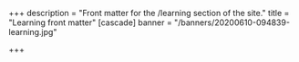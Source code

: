 +++
description = "Front matter for the /learning section of the site."
title = "Learning front matter"
[cascade]
banner = "/banners/20200610-094839-learning.jpg"

+++
